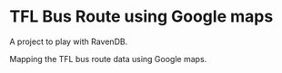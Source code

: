 # TFL Bus Route using Google maps
A project to play with RavenDB.

Mapping the TFL bus route data using Google maps.


